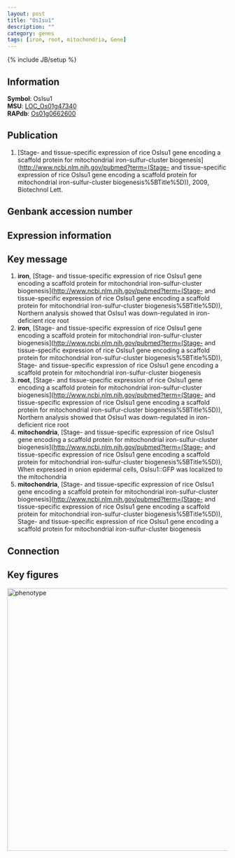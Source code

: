 ```yaml
---
layout: post
title: "OsIsu1"
description: ""
category: genes
tags: [iron, root, mitochondria, Gene]
---
```

{% include JB/setup %}

## Information
__Symbol__: OsIsu1  
__MSU__: [LOC_Os01g47340](http://rice.plantbiology.msu.edu/cgi-bin/ORF_infopage.cgi?orf=LOC_Os01g47340)  
__RAPdb__: [Os01g0662600](http://rapdb.dna.affrc.go.jp/viewer/gbrowse_details/irgsp1?name=Os01g0662600)  

## Publication
1. [Stage- and tissue-specific expression of rice OsIsu1 gene encoding a scaffold protein for mitochondrial iron-sulfur-cluster biogenesis](http://www.ncbi.nlm.nih.gov/pubmed?term=(Stage- and tissue-specific expression of rice OsIsu1 gene encoding a scaffold protein for mitochondrial iron-sulfur-cluster biogenesis%5BTitle%5D)), 2009, Biotechnol Lett.

## Genbank accession number

## Expression information

## Key message
1. __iron__, [Stage- and tissue-specific expression of rice OsIsu1 gene encoding a scaffold protein for mitochondrial iron-sulfur-cluster biogenesis](http://www.ncbi.nlm.nih.gov/pubmed?term=(Stage- and tissue-specific expression of rice OsIsu1 gene encoding a scaffold protein for mitochondrial iron-sulfur-cluster biogenesis%5BTitle%5D)),  Northern analysis showed that OsIsu1 was down-regulated in iron-deficient rice root
2. __iron__, [Stage- and tissue-specific expression of rice OsIsu1 gene encoding a scaffold protein for mitochondrial iron-sulfur-cluster biogenesis](http://www.ncbi.nlm.nih.gov/pubmed?term=(Stage- and tissue-specific expression of rice OsIsu1 gene encoding a scaffold protein for mitochondrial iron-sulfur-cluster biogenesis%5BTitle%5D)), Stage- and tissue-specific expression of rice OsIsu1 gene encoding a scaffold protein for mitochondrial iron-sulfur-cluster biogenesis
3. __root__, [Stage- and tissue-specific expression of rice OsIsu1 gene encoding a scaffold protein for mitochondrial iron-sulfur-cluster biogenesis](http://www.ncbi.nlm.nih.gov/pubmed?term=(Stage- and tissue-specific expression of rice OsIsu1 gene encoding a scaffold protein for mitochondrial iron-sulfur-cluster biogenesis%5BTitle%5D)),  Northern analysis showed that OsIsu1 was down-regulated in iron-deficient rice root
4. __mitochondria__, [Stage- and tissue-specific expression of rice OsIsu1 gene encoding a scaffold protein for mitochondrial iron-sulfur-cluster biogenesis](http://www.ncbi.nlm.nih.gov/pubmed?term=(Stage- and tissue-specific expression of rice OsIsu1 gene encoding a scaffold protein for mitochondrial iron-sulfur-cluster biogenesis%5BTitle%5D)),  When expressed in onion epidermal cells, OsIsu1::GFP was localized to the mitochondria
5. __mitochondria__, [Stage- and tissue-specific expression of rice OsIsu1 gene encoding a scaffold protein for mitochondrial iron-sulfur-cluster biogenesis](http://www.ncbi.nlm.nih.gov/pubmed?term=(Stage- and tissue-specific expression of rice OsIsu1 gene encoding a scaffold protein for mitochondrial iron-sulfur-cluster biogenesis%5BTitle%5D)), Stage- and tissue-specific expression of rice OsIsu1 gene encoding a scaffold protein for mitochondrial iron-sulfur-cluster biogenesis

## Connection

## Key figures
<img src="http://ricencode.github.io/images/OsIsu1.pheno.png" alt="phenotype"  style="width: 600px;"/>



